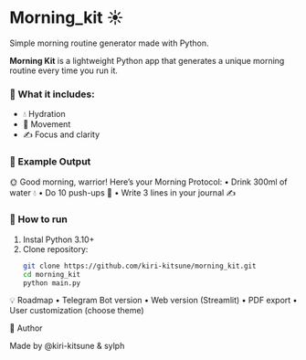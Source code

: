 # Morning_kit  ☀️

Simple morning routine generator made with Python.

**Morning Kit** is a lightweight Python app that generates a unique morning routine every time you run it.

### 🔹 What it includes:
- 💧 Hydration
- 💪 Movement
- ✍️ Focus and clarity

### 🔹 Example Output

🌞 Good morning, warrior!
Here’s your Morning Protocol:
	•	Drink 300ml of water 💧
	•	Do 10 push-ups 💪
	•	Write 3 lines in your journal ✍️

### 🚀 How to run
1. Instal Python 3.10+
2. Clone repository:
   ```bash
   git clone https://github.com/kiri-kitsune/morning_kit.git
   cd morning_kit
   python main.py

💡 Roadmap
	•	Telegram Bot version
	•	Web version (Streamlit)
	•	PDF export
	•	User customization (choose theme)

 🦊 Author

Made by @kiri-kitsune & sylph
